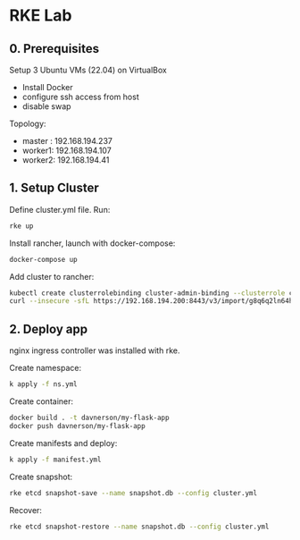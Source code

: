 # RKE Lab

## 0. Prerequisites
Setup 3 Ubuntu VMs (22.04) on VirtualBox
- Install Docker
- configure ssh access from host
- disable swap

Topology:
- master : 192.168.194.237
- worker1: 192.168.194.107
- worker2: 192.168.194.41

## 1. Setup Cluster
Define cluster.yml file.
Run:

```sh
rke up
```

Install rancher, launch with docker-compose:

```sh
docker-compose up
```

Add cluster to rancher:

```sh
kubectl create clusterrolebinding cluster-admin-binding --clusterrole cluster-admin --user david
curl --insecure -sfL https://192.168.194.200:8443/v3/import/g8q6q2ln64hbs6lh6l7h5ckdsnn2pwqjxdx2ltn2sqpmp542cmzmmx_c-m-sdt59kw5.yaml | kubectl apply -f -
```

## 2. Deploy app

nginx ingress controller was installed with rke.

Create namespace:

```sh
k apply -f ns.yml
```

Create container:

```sh
docker build . -t davnerson/my-flask-app
docker push davnerson/my-flask-app
```

Create manifests and deploy:

```sh
k apply -f manifest.yml
```

Create snapshot:

```sh
rke etcd snapshot-save --name snapshot.db --config cluster.yml
```

Recover:

```sh
rke etcd snapshot-restore --name snapshot.db --config cluster.yml
```
